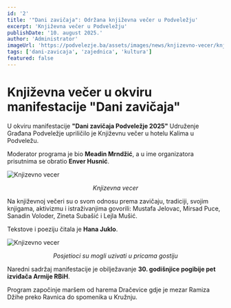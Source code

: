 ```yaml
---
id: '2'
title: '"Dani zavičaja": Održana književna večer u Podveležju'
excerpt: 'Književna večer u Podveležju'
publishDate: '10. august 2025.'
author: 'Administrator'
imageUrl: 'https://podvelezje.ba/assets/images/news/knjizevno-vecer/knjizevno-vecer-1.jpeg'
tags: ['dani-zavicaja', 'zajednica', 'kultura']
featured: false
---
```


# Književna večer u okviru manifestacije "Dani zavičaja"

U okviru manifestacije **"Dani zavičaja Podveležje 2025"** Udruženje Građana Podveležje upriličilo je Književnu večer u hotelu Kalima u Podveležu.

Moderator programa je bio **Meadin Mrndžić**, a u ime organizatora prisutnima se obratio **Enver Husnić**.

![Knjizevno vecer](https://podvelezje.ba/assets/images/news/knjizevno-vecer/knjizevno-vecer-2.jpeg)<center>*Knjizevna vecer*</center>

Na književnoj večeri su o svom odnosu prema zavičaju, tradiciji, svojim knjigama, aktivizmu i istraživanjima govorili: Mustafa Jelovac, Mirsad Puce, Sanadin Voloder, Zineta Subašić i Lejla Mušić.

Tekstove i poeziju čitala je **Hana Juklo**.

![Knjizevno vecer](https://podvelezje.ba/assets/images/news/knjizevno-vecer/knjizevno-vecer-3.jpeg)<center>*Posjetioci su mogli uzivati u pricama gostiju*</center>

Naredni sadržaj manifestacije je obilježavanje **30. godišnjice pogibije pet izviđača Armije RBiH**. 

Program započinje maršem od harema Dračevice gdje je mezar Ramiza Džihe preko Ravnica do spomenika u Kružnju.